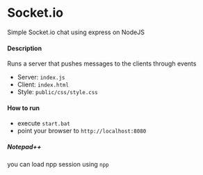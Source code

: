 # Socket.io
Simple Socket.io chat using express on NodeJS

#### Description
Runs a server that pushes messages to the clients through events
- Server: `index.js`
- Client: `index.html`
- Style: `public/css/style.css`

#### How to run
- execute `start.bat`
- point your browser to `http://localhost:8080`

##### Notepad++
you can load npp session using `npp` 
